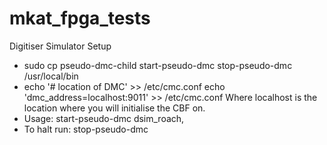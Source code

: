 mkat_fpga_tests
=========

Digitiser Simulator Setup

* sudo cp pseudo-dmc-child start-pseudo-dmc stop-pseudo-dmc /usr/local/bin
* echo '# location of DMC' >> /etc/cmc.conf
  echo 'dmc_address=localhost:9011' >> /etc/cmc.conf
  Where localhost is the location where you will initialise the CBF on.
* Usage: start-pseudo-dmc dsim_roach, 
* To halt run: stop-pseudo-dmc
